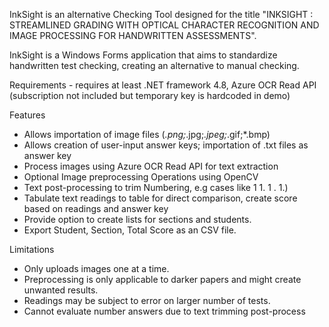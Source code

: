 InkSight is an alternative Checking Tool designed for the title "INKSIGHT : STREAMLINED GRADING WITH OPTICAL CHARACTER RECOGNITION AND IMAGE PROCESSING FOR HANDWRITTEN ASSESSMENTS".

InkSight is a Windows Forms application that aims to standardize handwritten test checking, creating an alternative to manual checking.


Requirements - requires at least .NET framework 4.8, Azure OCR Read API (subscription not included but temporary key is hardcoded in demo)


Features 

- Allows importation of image files (*.png;*.jpg;*.jpeg;*.gif;*.bmp)
- Allows creation of user-input answer keys; importation of .txt files as answer key  
- Process images using Azure OCR Read API for text extraction
- Optional Image preprocessing Operations using OpenCV
- Text post-processing to trim Numbering, e.g cases like 1 1. 1 . 1.) 
- Tabulate text readings to table for direct comparison, create score based on readings and answer key
- Provide option to create lists for sections and students.
- Export Student, Section, Total Score as an CSV file.

 Limitations 

- Only uploads images one at a time.
- Preprocessing is only applicable to darker papers and might create unwanted results.
- Readings may be subject to error on larger number of tests.
- Cannot evaluate number answers due to text trimming post-process 
